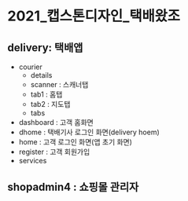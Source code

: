 # 2021_캡스톤디자인_택배왔조

delivery: 택배앱
---
- courier
	- details 
	- scanner : 스캐너탭
	- tab1 : 홈탭
	- tab2 : 지도탭
	- tabs
- dashboard : 고객 홈화면
- dhome : 택배기사 로그인 화면(delivery hoem)
- home : 고객 로그인 화면(앱 초기 화면)
- register : 고객 회원가입
- services

shopadmin4 : 쇼핑몰 관리자
---
